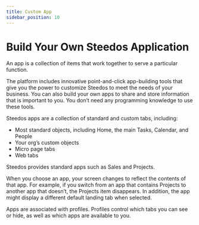 ```yaml
---
title: Custom App
sidebar_position: 10
---
```


# Build Your Own Steedos Application

An app is a collection of items that work together to serve a particular function. 

The platform includes innovative point-and-click app-building tools that give you the power to customize Steedos to meet the needs of your business. You can also build your own apps to share and store information that is important to you. You don’t need any programming knowledge to use these tools.

Steedos apps are a collection of standard and custom tabs, including:

- Most standard objects, including Home, the main Tasks, Calendar, and People
- Your org’s custom objects
- Micro page tabs
- Web tabs

Steedos provides standard apps such as Sales and Projects.

When you choose an app, your screen changes to reflect the contents of that app. For example, if you switch from an app that contains Projects to another app that doesn’t, the Projects item disappears. In addition, the app might display a different default landing tab when selected.

Apps are associated with profiles. Profiles control which tabs you can see or hide, as well as which apps are available to you.

<!-- 
应用程序包含您对自定义应用程序预期的一切内容，例如自定义和标准对象，以及自定义选项卡。

## 创建自定义应用

建立好合同、付款等对象后，我们可以建立自定义应用：合同。

### 新建应用

管理员，进入 设置》应用程序》应用程序，点击新建按钮

 ![新建应用程序](https://console.steedos.cn/api/files/images/pLbYpE4EiFdJ4mpSP)

输入应用程序的名称、API名称等，选择好桌面主菜单、手机主菜单，点击保存按钮。

 ![](https://console.steedos.cn/api/files/images/3gQZyGj6z97KiJ5F2)

### 访问应用

点击左上角的“应用程序启动器”图标，可以点击进入合同应用。

 ![](https://console.steedos.cn/api/files/images/RnnzvrFFBiDPQ7cTc)

里面已经有之前在预览时录入的数据。

 ![](https://console.steedos.cn/api/files/images/W8BCSZWifA255kjMg)

查看合同详情页，不但显示合同的详情，也会将作为子表的付款记录列表显示。

 ![](https://console.steedos.cn/api/files/images/MeeMHihvzbdMzTkPW)

经过上述的配置，我们就建立起了合同管理系统的框架。具备了合同应用的基本功能，比如管理合同，建立和跟踪合同的付款记录等。


## 链接外部应用

在华炎魔方中可以配置应用程序时可以配置外接应用与把第三方应用集成到华炎魔方中。

点击顶部左上角九宫格图标弹出的“应用程序启动器”会列出当前系统启用的所有应用程序，可以在“设置”应用的“应用程序→应用程序”界面维护这些应用程序，要集成第三方外接应用，请在这里新建一个应用，并在“外接应用”栏输入相关属性：

* 外部链接：请输入外接应用的访问地址，如果想通过链接脚本来打开外接应用，可以不填写该项。
* 使用iframe打开：是否在华炎魔方内嵌iframe打开外接应用。
* 在新窗口打开：是否使用新窗口来打开外接应用。
* 链接脚本：这里可以输入希望在顶部左上角九宫格图标弹出的“应用程序启动器”中点击该外接应用时要触发执行的`javascript`脚本，一般来说外接应用需要单点登录时可以在这里编写脚本来实现。

链接脚本最终会在一个不带参数的闭包函数中执行`(function(){" + 链接脚本+ "})()`，并且可以在链接脚本中通过变量`app`来引用当前点击的应用，比如`app.url`会输出我们为当前应用配置的外部链接地址，还可以在链接脚本中通过变量`event`来引用点击该外部链接时的事件参数，比如

在链接脚本中可以增加代码`event.preventDefault();`来阻止点击外接链接A标签时的浏览器默认行为。

如果勾选了“使用iframe打开”的话，链接脚本中还可以通过变量`iframe`来引用用于打开外部应用的iframe，比如我们可以加入脚本`iframe.attr("src", url)`来让iframe打开一个带有动态参数的url地址。

以下示例脚本演示了如何调用外接应用的登录接口来实现单点登录，并在登录成功后使用iframe来打开外接应用的逻辑。

```javascript
var loginUrl = "https://mail.xxx.com/user/?q=login.do";
var openUrl = "https://mail.xxx.com";
event.preventDefault();
var loginSucFun = function(){
    iframe.attr("src", openUrl);
}
$.ajax({
    type: "POST",
    url: loginUrl,
    data: {
      ...
    },
    success: function(result) {
        loginSucFun();
    },
    error: function() {
        toastr.error("xxx系统登录验证失败，可能链接脚本或域账户设置不正确！");
    }
});
``` -->